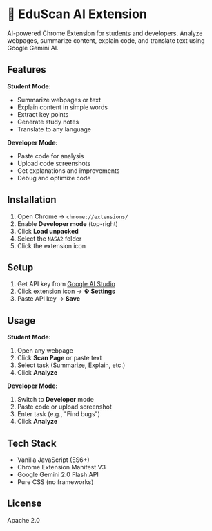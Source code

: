 # 🧠 EduScan AI Extension

AI-powered Chrome Extension for students and developers. Analyze webpages, summarize content, explain code, and translate text using Google Gemini AI.

## Features

**Student Mode:**
- Summarize webpages or text
- Explain content in simple words
- Extract key points
- Generate study notes
- Translate to any language

**Developer Mode:**
- Paste code for analysis
- Upload code screenshots
- Get explanations and improvements
- Debug and optimize code

## Installation

1. Open Chrome → `chrome://extensions/`
2. Enable **Developer mode** (top-right)
3. Click **Load unpacked**
4. Select the `NASA2` folder
5. Click the extension icon

## Setup

1. Get API key from [Google AI Studio](https://makersuite.google.com/app/apikey)
2. Click extension icon → **⚙️ Settings**
3. Paste API key → **Save**

## Usage

**Student Mode:**
1. Open any webpage
2. Click **Scan Page** or paste text
3. Select task (Summarize, Explain, etc.)
4. Click **Analyze**

**Developer Mode:**
1. Switch to **Developer** mode
2. Paste code or upload screenshot
3. Enter task (e.g., "Find bugs")
4. Click **Analyze**

## Tech Stack

- Vanilla JavaScript (ES6+)
- Chrome Extension Manifest V3
- Google Gemini 2.0 Flash API
- Pure CSS (no frameworks)

## License

Apache 2.0

